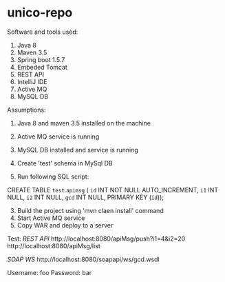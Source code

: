 # unico-repo

Software and tools used:

1. Java 8
2. Maven 3.5
3. Spring boot 1.5.7
4. Embeded Tomcat
5. REST API
6. IntelliJ IDE
7. Active MQ
8. MySQL DB

Assumptions:
1. Java 8 and maven 3.5 installed on the machine
2. Active MQ service is running
3. MySQL DB installed and service is running


1. Create 'test' schema in MySql DB
2. Run following SQL script:

 CREATE TABLE `test`.`apimsg` (
 `id` INT NOT NULL AUTO_INCREMENT,
 `i1` INT NULL,
 `i2` INT NULL,
 `gcd` INT NULL,
 PRIMARY KEY (`id`));

3. Build the project using 'mvn claen install' command
4. Start Active MQ service
5. Copy WAR and deploy to a server


Test:
*REST API*
http://localhost:8080/apiMsg/push?i1=4&i2=20
http://localhost:8080/apiMsg/list

*SOAP WS*
http://localhost:8080/soapapi/ws/gcd.wsdl


Username: foo
Password: bar
